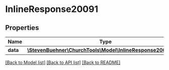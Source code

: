 # InlineResponse20091

## Properties
Name | Type | Description | Notes
------------ | ------------- | ------------- | -------------
**data** | [**\StevenBuehner\ChurchTools\Model\InlineResponse20091Data**](InlineResponse20091Data.md) |  | [optional] 

[[Back to Model list]](../../README.md#documentation-for-models) [[Back to API list]](../../README.md#documentation-for-api-endpoints) [[Back to README]](../../README.md)


